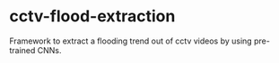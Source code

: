 # cctv-flood-extraction
Framework to extract a flooding trend out of cctv videos by using pre-trained CNNs.
